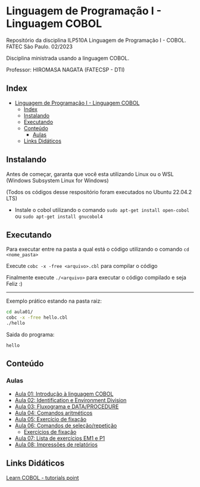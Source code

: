 # Linguagem de Programação I - Linguagem COBOL

Repositório da disciplina ILP510A Linguagem de Programação I - COBOL. FATEC São Paulo. 02/2023

Disciplina ministrada usando a linguagem COBOL.

Professor: HIROMASA NAGATA (FATECSP - DTI)

## Index

- [Linguagem de Programação I - Linguagem COBOL](#linguagem-de-programação-i---linguagem-cobol)
  - [Index](#index)
  - [Instalando](#instalando)
  - [Executando](#executando)
  - [Conteúdo](#conteúdo)
    - [Aulas](#aulas)
  - [Links Didáticos](#links-didáticos)

## Instalando

Antes de começar, garanta que você esta utilizando Linux ou o WSL (Windows Subsystem Linux for Windows)

(Todos os códigos desse respositório foram executados no Ubuntu 22.04.2 LTS)

- Instale o cobol utilizando o comando `sudo apt-get install open-cobol` ou `sudo apt-get install gnucobol4`

## Executando

Para executar entre na pasta a qual está o código utilizando o comando `cd <nome_pasta>`

Execute `cobc -x -free <arquivo>.cbl` para compilar o código

Finalmente execute `./<arquivo>` para executar o código compilado e seja Feliz :)

---
Exemplo prático estando na pasta raiz:

```bash
cd aula01/
cobc -x -free hello.cbl
./hello
```

Saida do programa:

```text
hello
```

## Conteúdo

### Aulas

- [Aula 01: Introdução à linguagem COBOL](01-introducao)
- [Aula 02: Identification e Environment Division](02-estrutura-cobol)
- [Aula 03: Fluxograma e DATA/PROCEDURE](03-estrutura-cobol)
- [Aula 04: Comandos aritméticos](04-comandos-aritmeticos)
- [Aula 05: Exercício de fixação](05-exercicios-fixacao)
- [Aula 06: Comandos de seleção/repetição](06-comandos-selecao-repeticao)
  - [Exercícios de fixação](06-comandos-selecao-repeticao/exercicios-fixacao)
- [Aula 07: Lista de exercícios EM1 e P1](07-EM1)
- [Aula 08: Impressões de relatórios](08-impressoes-relatorios)

## Links Didáticos

[Learn COBOL - tutorials point](https://www.tutorialspoint.com/cobol/index.htm)
